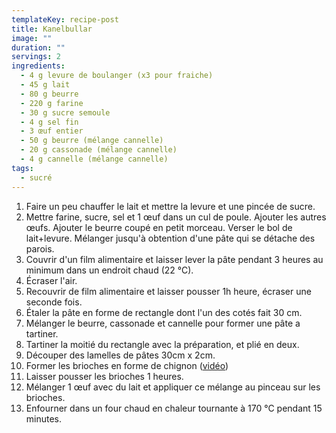 ```yaml
---
templateKey: recipe-post
title: Kanelbullar
image: ""
duration: ""
servings: 2
ingredients:
  - 4 g levure de boulanger (x3 pour fraiche)
  - 45 g lait
  - 80 g beurre
  - 220 g farine
  - 30 g sucre semoule
  - 4 g sel fin
  - 3 œuf entier
  - 50 g beurre (mélange cannelle)
  - 20 g cassonade (mélange cannelle)
  - 4 g cannelle (mélange cannelle)
tags:
  - sucré
---
```

1. Faire un peu chauffer le lait et mettre la levure et une pincée de sucre.
2. Mettre farine, sucre, sel et 1 œuf dans un cul de poule. Ajouter les autres œufs. Ajouter le beurre coupé en petit morceau. Verser le bol de lait+levure. Mélanger jusqu'à obtention d'une pâte qui se détache des parois.
3. Couvrir d'un film alimentaire et laisser lever la pâte pendant 3 heures au minimum dans un endroit chaud (22 °C).
4. Écraser l'air.
5. Recouvrir de film alimentaire et laisser pousser 1h heure, écraser une seconde fois.
6. Étaler la pâte en forme de rectangle dont l'un des cotés fait 30 cm.
7. Mélanger le beurre, cassonade et cannelle pour former une pâte a tartiner.
8. Tartiner la moitié du rectangle avec la préparation, et plié en deux.
9. Découper des lamelles de pâtes 30cm x 2cm.
10. Former les brioches en forme de chignon ([vidéo](https://www.youtube.com/watch?v=SDUPwKTEdlc))
11. Laisser pousser les brioches 1 heures.
12. Mélanger 1 œuf avec du lait et appliquer ce mélange au pinceau sur les brioches.
13. Enfourner dans un four chaud en chaleur tournante à 170 °C pendant 15 minutes.